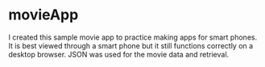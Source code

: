 # movieApp
I created this sample movie app to practice making apps for smart phones. It is best viewed through a smart phone but it still functions correctly on a desktop browser. JSON was used for the movie data and retrieval.
